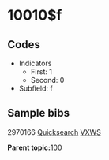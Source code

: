 # 10010$f

## Codes

-   Indicators
    -   First: 1
    -   Second: 0
-   Subfield: f

## Sample bibs

2970166 [Quicksearch](https://search.library.yale.edu/catalog/2970166) [VXWS](http://prodorbis.library.yale.edu:7014/vxws/GetHoldingsService?bibId=2970166)

**Parent topic:**[100](../../tags/100/100.md)

